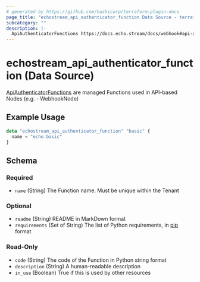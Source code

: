 ```yaml
---
# generated by https://github.com/hashicorp/terraform-plugin-docs
page_title: "echostream_api_authenticator_function Data Source - terraform-provider-echostream"
subcategory: ""
description: |-
  ApiAuthenticatorFunctions https://docs.echo.stream/docs/webhook#api-authenticator-function are managed Functions used in API-based Nodes (e.g. - WebhookNode)
---
```


# echostream_api_authenticator_function (Data Source)

[ApiAuthenticatorFunctions](https://docs.echo.stream/docs/webhook#api-authenticator-function) are managed Functions used in API-based Nodes (e.g. - WebhookNode)

## Example Usage

```terraform
data "echostream_api_authenticator_function" "basic" {
  name = "echo.basic"
}
```

<!-- schema generated by tfplugindocs -->
## Schema

### Required

- `name` (String) The Function name. Must be unique within the Tenant

### Optional

- `readme` (String) README in MarkDown format
- `requirements` (Set of String) The list of Python requirements, in [pip](https://pip.pypa.io/en/stable/reference/requirement-specifiers/) format

### Read-Only

- `code` (String) The code of the Function in Python string format
- `description` (String) A human-readable description
- `in_use` (Boolean) True if this is used by other resources


